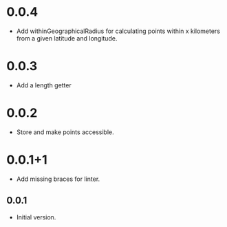# 0.0.4

- Add withinGeographicalRadius for calculating points within x kilometers from a given latitude and
  longitude.

# 0.0.3

- Add a length getter

# 0.0.2

- Store and make points accessible.

# 0.0.1+1

- Add missing braces for linter.

## 0.0.1

- Initial version.
